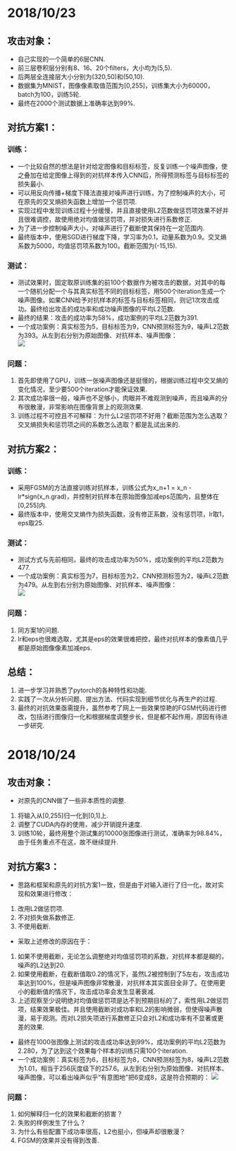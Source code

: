 # 2018/10/23
## 攻击对象：
* 自己实现的一个简单的6层CNN.
* 前三层卷积层分别有8、16、20个filters，大小均为(5,5).  
* 后两层全连接层大小分别为(320,50)和(50,10).
* 数据集为MNIST，图像像素取值范围为[0,255]，训练集大小为60000，batch为100，训练5轮.
* 最终在2000个测试数据上准确率达到99%.

## 对抗方案1：
### 训练：
* 一个比较自然的想法是针对给定图像和目标标签，反复训练一个噪声图像，使之叠加在给定图像上得到的对抗样本传入CNN后，所得预测标签与目标标签的损失最小.
* 可以用反向传播+梯度下降法直接对噪声进行训练，为了控制噪声的大小，可在原先的交叉熵损失函数上增加一个惩罚项.
* 实现过程中发现训练过程十分缓慢，并且直接使用L2范数做惩罚项效果不好并且很难调控，故使用绝对均值做惩罚项，并对损失进行系数修正.
* 为了进一步控制噪声大小，对噪声进行了截断使其保持在一定范围内.
* 最终版本中，使用SGD进行梯度下降，学习率为0.1，动量系数为0.9。交叉熵系数为5000，均值惩罚项系数为100。截断范围为(-15,15).
### 测试：
* 测试效果时，固定取原训练集的前100个数据作为被攻击的数据，对其中的每一个随机分配一个与其真实标签不同的目标标签，用500个iteration生成一个噪声图像。如果CNN给予对抗样本的标签与目标标签相同，则记1次攻击成功。最终给出攻击的成功率和成功噪声图像的平均L2范数.
* 最终的结果：攻击的成功率为58%，成功案例的平均L2范数为391.
* 一个成功案例：真实标签为5，目标标签为9，CNN预测标签为9，噪声L2范数为393。从左到右分别为原始图像、对抗样本、噪声图像：  
![](https://raw.githubusercontent.com/Cei1ing/AIClub2018_CV/master/Adversarial%20Examples/adversarial_v1.JPG)  
### 问题：
1. 首先即使用了GPU，训练一张噪声图像还是挺慢的，根据训练过程中交叉熵的变化情况，至少要500个iteration才能保证效果.
2. 其次成功率很一般，噪声也不足够小，肉眼并不难观测到噪声，而且噪声的分布很散漫，非常影响在图像背景上的观测效果.
3. 训练过程不可控且不可解释：为什么L2惩罚项不好用？截断范围为怎么选取？交叉熵损失和惩罚项之间的系数怎么选取？都是乱试出来的.

## 对抗方案2：
### 训练：
* 采用FGSM的方法直接训练对抗样本，训练公式为x_n+1 = x_n - lr\*sign(x_n.grad)，并控制对抗样本在原始图像加减eps范围内，且整体在[0,255]内.
* 最终版本中，使用交叉熵作为损失函数，没有修正系数，没有惩罚项，lr取1，eps取25.
### 测试：
* 测试方式与先前相同，最终的攻击成功率为50%，成功案例的平均L2范数为477.
* 一个成功案例：真实标签为7，目标标签为2，CNN预测标签为2，噪声L2范数为479。从左到右分别为原始图像、对抗样本、噪声图像：  
![](https://raw.githubusercontent.com/Cei1ing/AIClub2018_CV/master/Adversarial%20Examples/adversarial_v2.JPG)  
### 问题：
1. 同方案1的问题.
2. lr和eps也很难选取，尤其是eps的效果很难把控，最终对抗样本的像素值几乎都是原始图像像素加减eps.

## 总结：
1. 进一步学习并熟悉了pytorch的各种特性和功能.
2. 实践了一次从分析问题、提出方法、代码实现到细节优化与再生产的过程.
3. 最终的对抗效果亟需提升，虽然参考了网上一些效果惊艳的FGSM代码进行修改，包括进行图像归一化和根据梯度调整步长，但是都不起作用，原因有待进一步研究.

# 2018/10/24
## 攻击对象：
* 对原先的CNN做了一些非本质性的调整.
1. 将输入从[0,255]归一化到[0,1]上.
2. 调整了CUDA内存的使用，减少开销提升速度.
3. 训练10轮，最终用整个测试集的10000张图像进行测试，准确率为98.84%，由于任务重点不在这，故不继续提升.

## 对抗方案3：
* 思路和框架和原先的对抗方案1一致，但是由于对输入进行了归一化，故对实现和效果进行修改：
1. 改用L2做惩罚项.
2. 不对损失做系数修正.
3. 不使用截断.
* 采取上述修改的原因在于：
1. 如果不使用截断，无论怎么调整绝对均值惩罚项的系数，对抗样本都是糊的，噪声的L2达到20.
2. 如果使用截断，在截断值取0.2的情况下，虽然L2被控制到了5左右，攻击成功率达到100%，但是噪声图像非常散漫，对抗样本其实面目全非了。在使用更小的截断值的情况下，攻击成功率会发生显著衰减.
3. 上述观察至少说明绝对均值做惩罚项是达不到预期目标的了，索性用L2做惩罚项，结果效果极佳。并且使用截断对成功率和L2的影响微弱，但使得噪声散漫，易于观测。而对L2损失项进行系数修正只会对L2和成功率有不显著或更差的效果.
* 最终在1000张图像上测试的攻击成功率达到99%，成功案例的平均L2范数为2.280，为了达到这个效果每个样本的训练只需100个iteration.
* 一个成功案例：真实标签为6，目标标签为8，CNN预测标签为8，噪声L2范数为1.01，相当于256灰度级下的257.6。从左到右分别为原始图像、对抗样本、噪声图像，可以看出噪声似乎“有意图地”把6变成8，这是符合预期的：
![](https://raw.githubusercontent.com/Cei1ing/AIClub2018_CV/master/Adversarial%20Examples/adversarial_v3.jpg)  

### 问题：
1. 如何解释归一化的效果和截断的损害？
2. 失败的样例发生了什么？
3. 为什么有些配置下成功率很高，L2也挺小，但噪声却很散漫？
2. FGSM的效果并没有得到改善.

